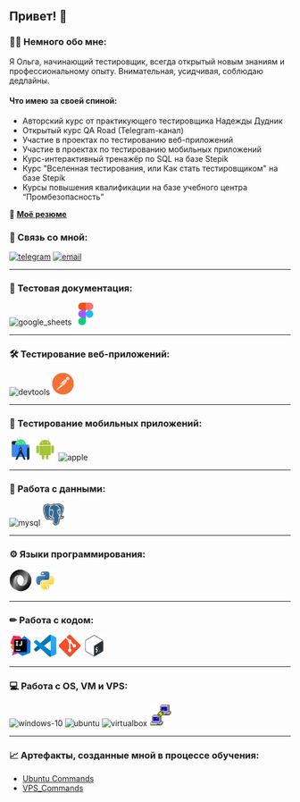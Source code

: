 ## Привет! 👋 

### 🙋‍♀️ Немного обо мне:

Я Ольга, начинающий тестировщик, всегда открытый новым знаниям и профессиональному опыту. Внимательная, усидчивая, соблюдаю дедлайны.

#### Что имею за своей спиной:

+ Авторский курс от практикующего тестировщика Надежды Дудник
+ Открытый курс QA Road (Telegram-канал)
+ Участие в проектах по тестированию веб-приложений
+ Участие в проектах по тестированию мобильных приложений
+ Курс-интерактивный тренажёр по SQL на базе Stepik
+ Курс "Вселенная тестирования, или Как стать тестировщиком" на базе Stepik
+ Курсы повышения квалификации на базе учебного центра “Промбезопасность”

📄 __[Моё резюме](https://docs.google.com/document/d/1fZz1zvsWMATalz1fYVKpyPXwhwmB3R3dI1xq2zmBJmY/edit?usp=drive_link)__

### 🤝 Связь со мной:

<a href="https://t.me/OlgaVi_QA"><img src="https://www.svgrepo.com/show/452115/telegram.svg" title="Telegram" alt="telegram" width="40" height="40"/></a> <a href="mailto:olgavi.test@yandex.ru"><img src="https://cdn.icon-icons.com/icons2/1826/PNG/512/4202011emailgmaillogomailsocialsocialmedia-115677_115624.png" title="Email" alt="email" width="40" height="40"/></a>
___
### 📁 Тестовая документация:

<img src="https://mailmeteor.com/logos/assets/PNG/Google_Sheets_Logo_512px.png" title="Google_Sheets" alt="google_sheets" width="40" height="40"/> <img src="https://raw.githubusercontent.com/devicons/devicon/ca28c779441053191ff11710fe24a9e6c23690d6/icons/figma/figma-original.svg" title="Figma" alt="figma" width="40" height="40"/>
___
### 🛠 Тестирование веб-приложений:

<img src="https://www.svgrepo.com/show/378785/chrome-dev.svg" title="DevTools" alt="devtools" width="40" height="40"/> <img src="https://raw.githubusercontent.com/devicons/devicon/6910f0503efdd315c8f9b858234310c06e04d9c0/icons/postman/postman-original.svg" title="Postman" alt="postman" width="40" height="40"/>

___
### 📱 Тестирование мобильных приложений:

<img src="https://raw.githubusercontent.com/devicons/devicon/6910f0503efdd315c8f9b858234310c06e04d9c0/icons/androidstudio/androidstudio-original.svg" title="AndroidStudio" alt="androidstudio" width="40" height="40"/> <img src="https://raw.githubusercontent.com/devicons/devicon/6910f0503efdd315c8f9b858234310c06e04d9c0/icons/android/android-original.svg" title="Android" alt="android" width="40" height="40"/> <img src="https://seeklogo.com/images/A/apple-logo-5933E519F8-seeklogo.com.png" title="Apple" alt="apple" width="40" height="40"/>

___
### 💾 Работа с данными:

<img src="https://cdn.jsdelivr.net/gh/devicons/devicon/icons/mysql/mysql-original.svg" title="MySQL" alt="mysql" width="40" height="40"/> <img src="https://raw.githubusercontent.com/devicons/devicon/6910f0503efdd315c8f9b858234310c06e04d9c0/icons/postgresql/postgresql-original.svg" title="PostgreSQL" alt="postgresql" width="40" height="40"/>

___
### ⚙ Языки программирования:

<img src="https://raw.githubusercontent.com/devicons/devicon/6910f0503efdd315c8f9b858234310c06e04d9c0/icons/json/json-original.svg" title="JSON" alt="json" width="40" height="40"/> <img src="https://raw.githubusercontent.com/devicons/devicon/6910f0503efdd315c8f9b858234310c06e04d9c0/icons/python/python-original.svg" title="Python" alt="python" width="40" height="40"/>

___
### ✏ Работа с кодом:

<img src="https://raw.githubusercontent.com/devicons/devicon/6910f0503efdd315c8f9b858234310c06e04d9c0/icons/intellij/intellij-original.svg" title="IntelliJ" alt="intellij" width="40" height="40"/> <img src="https://raw.githubusercontent.com/devicons/devicon/6910f0503efdd315c8f9b858234310c06e04d9c0/icons/vscode/vscode-original.svg" title="VSCode" alt="vscode" width="40" height="40"/> <img src="https://raw.githubusercontent.com/devicons/devicon/6910f0503efdd315c8f9b858234310c06e04d9c0/icons/git/git-original.svg" title="git" alt="git" width="40" height="40"/> <img src="https://raw.githubusercontent.com/devicons/devicon/6910f0503efdd315c8f9b858234310c06e04d9c0/icons/bash/bash-original.svg" title="bash" alt="bash" width="40" height="40"/>

___
### 💻 Работа с OS, VM и VPS:

<img src="https://seeklogo.com/images/W/windows-10-icon-logo-5BC5C69712-seeklogo.com.png" title="Windows-10" alt="windows-10" width="40" height="40"/> <img src="https://vectorified.com/images/ubuntu-logo-icon-7.jpg" title="Ubuntu" alt="ubuntu" width="40" height="40"/> <img src="https://cdn.icon-icons.com/icons2/2699/PNG/512/virtualbox_logo_icon_169253.png" title="VirtualBox" alt="virtualbox" width="40" height="40"/> <img src="https://raw.githubusercontent.com/devicons/devicon/6910f0503efdd315c8f9b858234310c06e04d9c0/icons/putty/putty-original.svg" title="Putty" alt="putty" width="40" height="40"/>

___
### 📈 Артефакты, созданные мной в процессе обучения:

+ [Ubuntu Commands](https://github.com/OlgaVi-QA/Ubuntu-Commands)
+ [VPS_Commands](https://github.com/OlgaVi-QA/VPS-Commands)
